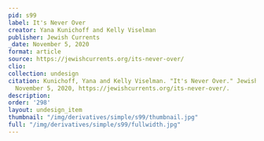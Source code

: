 ```yaml
---
pid: s99
label: It's Never Over
creator: Yana Kunichoff and Kelly Viselman
publisher: Jewish Currents
_date: November 5, 2020
format: article
source: https://jewishcurrents.org/its-never-over/
clio:
collection: undesign
citation: Kunichoff, Yana and Kelly Viselman. "It's Never Over." Jewish Currents,
  November 5, 2020, https://jewishcurrents.org/its-never-over/.
description:
order: '298'
layout: undesign_item
thumbnail: "/img/derivatives/simple/s99/thumbnail.jpg"
full: "/img/derivatives/simple/s99/fullwidth.jpg"
---
```

